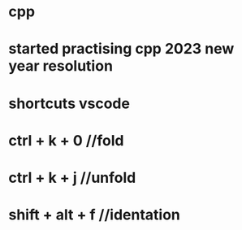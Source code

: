 # cpp
# started practising cpp 2023 new year resolution
# shortcuts vscode
# ctrl + k + 0 //fold
# ctrl + k + j //unfold
# shift + alt + f //identation
